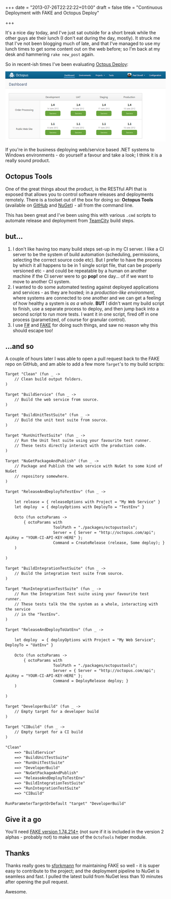 +++
date = "2013-07-26T22:22:22+01:00"
draft = false
title = "Continuous Deployment with FAKE and Octopus Deploy"

+++

It's a nice day today, and I've just sat outside for a short break while the other guys ate their lunch (I don't eat during the day, mostly). It struck me that I've not been blogging much of late, and that I've managed to use my lunch times to get some content out on the web before; so I'm back at my desk and hammering `rake new_post` again.

So in recent-ish times I've been evaluating [Octpus Deploy](http://octopusdeploy.com/):

<img alt="Octopus deploy dashboard" width="527" height="219" src="/images/octopus-dashboard-big.png" />

If you're in the business deploying web/service based .NET systems to Windows environments - do yourself a favour and take a look; I think it is a really sound product.

<!--more-->

## Octopus Tools

One of the great things about the product, is the RESTful API that is exposed that allows you to control software releases and deployments remotely. There is a toolset out of the box for doing so: **Octopus Tools** (available on [GitHub](https://github.com/OctopusDeploy/Octopus-Tools) and [NuGet](http://www.nuget.org/packages/OctopusTools/)) - all from the command line.

This has been great and I've been using this with various `.cmd` scripts to automate release and deployment from [TeamCity](http://www.jetbrains.com/teamcity/) build steps.

## but...

1. I don't like having too many build steps set-up in my CI server. I like a CI server to be the system of build automation (scheduling, permissions, selecting the correct source code etc). But I prefer to have the process by which it all happens to be in 1 single script file, that can be properly versioned etc - and could be repeatable by a human on another machine if the CI server were to go **pop!** one day... of if we want to move to another CI system.
2. I wanted to do some automated testing against deployed applications and services - as they are hosted; in a *production-like environment*, where systems are connected to one another and we can get a feeling of how healthy a system is *as a whole*. **BUT** I didn't want my build script to finish, use a separate process to deploy, and then jump back into a second script to run more tests. I want it in one script, fired off in one process (parametized, of course for granular control).
3. I use [F#](http://fsharp.org/) and [FAKE](http://fsharp.github.io/FAKE/) for doing such things, and saw no reason why this should escape too!

## ...and so

A couple of hours later I was able to open a pull request back to the FAKE repo on GitHub, and am able to add a few more `Target`'s to my build scripts:

	Target "Clean" (fun _ ->
	    // Clean build output folders.
	)

	Target "BuildService" (fun _ ->
	    // Build the web service from source.
	)

	Target "BuildUnitTestSuite" (fun _ ->
	    // Build the unit test suite from source.
	)

	Target "RunUnitTestSuite" (fun _ ->
	    // Run the Unit Test suite using your favourite test runner.
	    // These tests directly interact with the production code.
	)

	Target "NuGetPackageAndPublish" (fun _ ->
	    // Package and Publish the web service with NuGet to some kind of NuGet
	    // repository somewhere.
	)

	Target "ReleaseAndDeployToTestEnv" (fun _ ->
	    
	    let release = { releaseOptions with Project = "My Web Service" }
	    let deploy  = { deployOptions with DeployTo = "TestEnv" }    

	    Octo (fun octoParams -> 
	        { octoParams with
	                     ToolPath = "./packages/octopustools";
	                     Server = { Server = "http://octopus.com/api"; ApiKey = "YOUR-CI-API-KEY-HERE" };
	                     Command = CreateRelease (release, Some deploy); }
	    ) 

	)

	Target "BuildIntegrationTestSuite" (fun _ ->
	    // Build the integration test suite from source.
	)

	Target "RunIntegrationTestSuite" (fun _ ->
	    // Run the Integration Test suite using your favourite test runner.
	    // These tests talk the the system as a whole, interacting with the service
	    // in the "TestEnv".
	)

	Target "ReleaseAndDeployToUatEnv" (fun _ ->
	    
	    let deploy  = { deployOptions with Project = "My Web Service"; DeployTo = "UatEnv" }    

	    Octo (fun octoParams -> 
	        { octoParams with
	                     ToolPath = "./packages/octopustools";
	                     Server = { Server = "http://octopus.com/api"; ApiKey = "YOUR-CI-API-KEY-HERE" };
	                     Command = DeployRelease deploy; }
	    ) 

	)

	Target "DeveloperBuild" (fun _ ->
	    // Empty target for a developer build
	)

	Target "CIBuild" (fun _ ->
	    // Empty target for a CI build
	)

	"Clean"
	    ==> "BuildService"
	    ==> "BuildUnitTestSuite"
	    ==> "RunUnitTestSuite"
	    ==> "DeveloperBuild"
	    ==> "NuGetPackageAndPublish"
	    ==> "ReleaseAndDeployToTestEnv"
	    ==> "BuildIntegrationTestSuite"
	    ==> "RunIntegrationTestSuite"
	    ==> "CIBuild"

	RunParameterTargetOrDefault "target" "DeveloperBuild"

## Give it a go

You'll need [FAKE version 1.74.214+](http://www.nuget.org/packages/FAKE/1.74.215.0) (not sure if it is included in the version 2 alphas - probably not) to make use of the `OctoTools` helper module.

## Thanks

Thanks really goes to [sforkmann](https://twitter.com/sforkmann) for maintaining FAKE so well - it is super easy to contribute to the project; and the deployment pipeline to NuGet is seamless and fast. I pulled the latest build from NuGet less than 10 minutes after opening the pull request. 

Awesome.